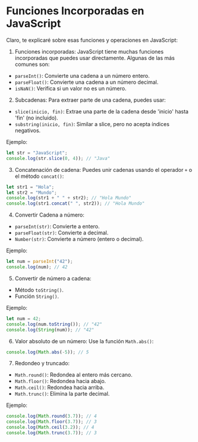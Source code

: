 # Funciones Incorporadas en JavaScript

Claro, te explicaré sobre esas funciones y operaciones en JavaScript:


1. Funciones incorporadas:
JavaScript tiene muchas funciones incorporadas que puedes usar directamente. Algunas de las más comunes son:
- `parseInt()`: Convierte una cadena a un número entero.
- `parseFloat()`: Convierte una cadena a un número decimal.
- `isNaN()`: Verifica si un valor no es un número.

2. Subcadenas:
Para extraer parte de una cadena, puedes usar:
- `slice(inicio, fin)`: Extrae una parte de la cadena desde 'inicio' hasta 'fin' (no incluido).
- `substring(inicio, fin)`: Similar a slice, pero no acepta índices negativos.

Ejemplo:
```javascript
let str = "JavaScript";
console.log(str.slice(0, 4)); // "Java"
```

3. Concatenación de cadena:
Puedes unir cadenas usando el operador `+` o el método `concat()`:
```javascript
let str1 = "Hola";
let str2 = "Mundo";
console.log(str1 + " " + str2); // "Hola Mundo"
console.log(str1.concat(" ", str2)); // "Hola Mundo"
```

4. Convertir Cadena a número:
- `parseInt(str)`: Convierte a entero.
- `parseFloat(str)`: Convierte a decimal.
- `Number(str)`: Convierte a número (entero o decimal).

Ejemplo:
```javascript
let num = parseInt("42");
console.log(num); // 42
```

5. Convertir de número a cadena:
- Método `toString()`.
- Función `String()`.

Ejemplo:
```javascript
let num = 42;
console.log(num.toString()); // "42"
console.log(String(num)); // "42"
```

6. Valor absoluto de un número:
Use la función `Math.abs()`:
```javascript
console.log(Math.abs(-5)); // 5
```

7. Redondeo y truncado:
- `Math.round()`: Redondea al entero más cercano.
- `Math.floor()`: Redondea hacia abajo.
- `Math.ceil()`: Redondea hacia arriba.
- `Math.trunc()`: Elimina la parte decimal.

Ejemplo:
```javascript
console.log(Math.round(3.7)); // 4
console.log(Math.floor(3.7)); // 3
console.log(Math.ceil(3.2)); // 4
console.log(Math.trunc(3.7)); // 3
```